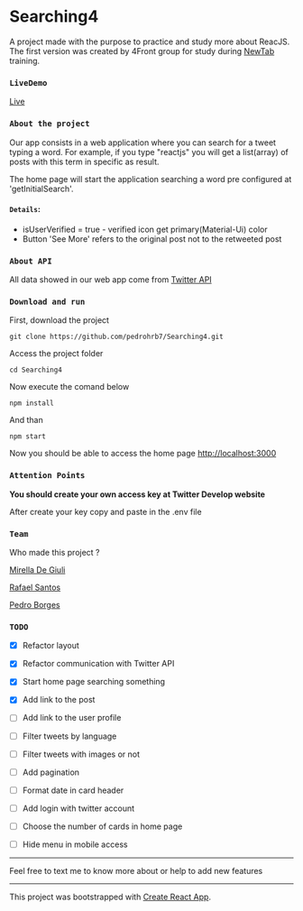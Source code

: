 # Searching4

A project made with the purpose to practice and study more about ReacJS. The first version was created by 4Front group for study during [NewTab](https://newtab.academy/) training.

### `LiveDemo`

[Live](http://searching4.s3-website-sa-east-1.amazonaws.com/)
### `About the project`

Our app consists in a web application where you can search for a tweet typing a word. For example, if you type "reactjs" you will get a list(array) of posts with this term in specific as result.

The home page will start the application searching a word pre configured at 'getInitialSearch'.

#### `Details`:
- isUserVerified = true - verified icon get primary(Material-Ui) color
- Button 'See More' refers to the original post not to the retweeted post

### `About API`

All data showed in our web app come from [Twitter API](https://developer.twitter.com/en/docs)

### `Download and run`

First, download the project

```
git clone https://github.com/pedrohrb7/Searching4.git
```

Access the project folder

```
cd Searching4
```

Now execute the comand below

```
npm install
```

And than

```
npm start
```

Now you should be able to access the home page [http://localhost:3000](http://localhost:3000)

### `Attention Points`

**You should create your own access key at Twitter Develop website**

After create your key copy and paste in the .env file

### `Team`

Who made this project ?

[Mirella De Giuli](https://github.com/mirelagiuli)

[Rafael Santos](https://github.com/rafael-rodrigues-santos)

[Pedro Borges](https://github.com/pedrohrb7/)

### `TODO`

- [x] Refactor layout

- [x] Refactor communication with Twitter API

- [x] Start home page searching something

- [x] Add link to the post

- [ ] Add link to the user profile

- [ ]  Filter tweets by language

- [ ] Filter tweets with images or not

- [ ] Add pagination

- [ ] Format date in card header

- [ ] Add login with twitter account

- [ ] Choose the number of cards in home page

- [ ] Hide menu in mobile access

---

Feel free to text me to know more about or help to add new features

---

This project was bootstrapped with [Create React App](https://github.com/facebook/create-react-app).
